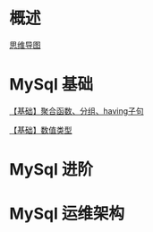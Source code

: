 # 概述

[思维导图](https://github.com/yihonglei/road-of-arch/tree/master/detail-xmind)

# MySql 基础

[【基础】聚合函数、分组、having子句](https://jpeony.blog.csdn.net/article/details/52240263)

[【基础】数值类型](https://jpeony.blog.csdn.net/article/details/52259447)

# MySql 进阶


# MySql 运维架构


